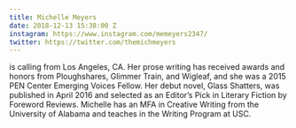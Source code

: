 ```yaml
---
title: Michelle Meyers
date: 2018-12-13 15:38:00 Z
instagram: https://www.instagram.com/memeyers2347/
twitter: https://twitter.com/themichmeyers
---
```


is calling from Los Angeles, CA. Her prose writing has received awards and honors from Ploughshares, Glimmer Train, and Wigleaf, and she was a 2015 PEN Center Emerging Voices Fellow. Her debut novel, Glass Shatters, was published in April 2016 and selected as an Editor’s Pick in Literary Fiction by Foreword Reviews. Michelle has an MFA in Creative Writing from the University of Alabama and teaches in the Writing Program at USC.